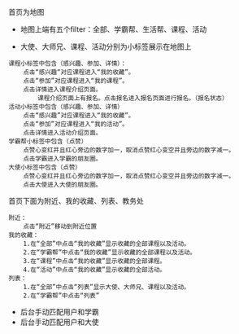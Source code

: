首页为地图

* 地图上端有五个filter：全部、学霸帮、生活帮、课程、活动

* 大使、大师兄、课程、活动分别为小标签展示在地图上

```
课程小标签中包含（感兴趣、参加、详情）：
    点击“感兴趣“对应课程进入“我的收藏”。
    点击“参加”对应课程进入“我的课程”。
    点击详情进入课程介绍页面。
        课程介绍页面上有报名。点击报名进入报名页面进行报名。（报名状态）
活动小标签中包含（感兴趣、参加、详情）
    点击“感兴趣”对应课程进入“我的收藏”。
    点击“参加”对应课程进入“我的活动”。
    点击详情进入活动介绍页面。
学霸帮小标签中包含（点赞）
    点赞心变红并且红心旁边的数字加一，取消点赞红心变空并且旁边的数字减一。
    点击学霸进入学霸的朋友圈。
大使小标签中包含（点赞）
    点赞心变红并且红心旁边的数字加一，取消点赞红心变空并且旁边的数字减一。
    点击大使进入大使的朋友圈。
```

首页下面为附近、我的收藏、列表、教务处

```
附近：
    点击“附近”移动到附近位置
我的收藏：
    1.在“全部”中点击“我的收藏”显示收藏的全部课程以及活动。
    2.在“学霸帮”中点击“我的收藏”显示收藏的全部课程以及活动。
    3.在“课程”中点击“我的收藏”显示收藏的全部课程。
    4.在“活动”中点击“我的收藏”显示收藏的全部活动。
列表：
    1.在“全部”中点击“列表”显示大使、大师兄、课程以及活动。
    2.在“学霸帮”中点击“列表”
```

* 后台手动匹配用户和学霸
* 后台手动匹配用户和大使



